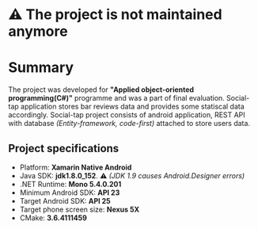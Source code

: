 # :warning: The project is not maintained anymore
# Summary
The project was developed for **"Applied object-oriented programming(C#)"** programme and was a part of final evaluation. 
Social-tap application stores bar reviews data and provides some statiscal data accordingly. 
Social-tap project consists of android application, REST API with database *(Entity-framework, code-first)* attached to store users data.
## Project specifications
* Platform: **Xamarin Native Android**
* Java SDK: **jdk1.8.0_152**. :warning: *(JDK 1.9 causes Android.Designer errors)*
* .NET Runtime: **Mono 5.4.0.201**
* Minimum Android SDK: **API 23**
* Target Android SDK: **API 25**
* Target phone screen size: **Nexus 5X**
* CMake: **3.6.4111459**
